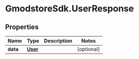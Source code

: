 # GmodstoreSdk.UserResponse

## Properties

Name | Type | Description | Notes
------------ | ------------- | ------------- | -------------
**data** | [**User**](User.md) |  | [optional] 


